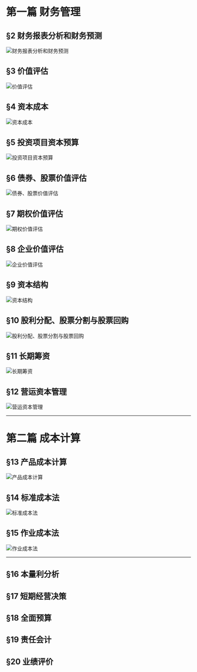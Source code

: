 # 第一篇 财务管理
## §2 财务报表分析和财务预测
![][image-1]

## §3 价值评估
![][image-2]

## §4 资本成本
![][image-3]

## §5 投资项目资本预算
![][image-4]

## §6 债券、股票价值评估
![][image-5]

## §7 期权价值评估
![][image-6]

## §8 企业价值评估
![][image-7]

## §9 资本结构
![][image-8]

## §10 股利分配、股票分割与股票回购
![][image-9] 

## §11 长期筹资
![][image-10]

## §12 营运资本管理
![][image-11]

---- 
# 第二篇 成本计算
## §13 产品成本计算
![][image-12]

## §14 标准成本法
![][image-13]

## §15 作业成本法
![][image-14]

---- 
## §16 本量利分析


## §17 短期经营决策


## §18 全面预算


## §19 责任会计


## §20 业绩评价

[image-1]:	https://ws2.sinaimg.cn/large/006tKfTcgy1fq6tnxvw1jj31kw0yt4qs.jpg "财务报表分析和财务预测"
[image-2]:	https://ws3.sinaimg.cn/large/006tKfTcgy1fq6tudo244j31kw0rb46x.jpg "价值评估"
[image-3]:	https://ws2.sinaimg.cn/large/006tKfTcgy1fq6tuv6iqoj31kw16u4gb.jpg "资本成本"
[image-4]:	https://ws4.sinaimg.cn/large/006tKfTcgy1fq6tv4o07zj31kw0x84qp.jpg "投资项目资本预算"
[image-5]:	https://ws1.sinaimg.cn/large/006tKfTcgy1fq6w3srkgyj31kw1b6ast.jpg "债券、股票价值评估"
[image-6]:	https://ws4.sinaimg.cn/large/006tNc79gy1fq7f9se9faj31kw1iyqv5.jpg "期权价值评估"
[image-7]:	https://ws3.sinaimg.cn/large/006tNc79gy1fq7hm3gb60j31kw1c0qv5.jpg "企业价值评估"
[image-8]:	https://ws1.sinaimg.cn/large/006tNc79gy1fq7nj7sts0j31kw14bkjl.jpg "资本结构"
[image-9]:	https://ws1.sinaimg.cn/large/006tNc79gy1fq7zaacy50j31kw0thqm9.jpg "股利分配、股票分割与股票回购"
[image-10]:	https://ws1.sinaimg.cn/large/006tNc79gy1fq7u0g704tj31kw0o37ox.jpg "长期筹资"
[image-11]:	http://wx3.sinaimg.cn/large/75f7d2f1ly1fq80mchfbrj21kw1qvu0x.jpg "营运资本管理"
[image-12]:	https://ws4.sinaimg.cn/large/006tNc79gy1fq7u0456vyj31kw0mh1i9.jpg "产品成本计算"
[image-13]:	https://ws4.sinaimg.cn/large/006tNc79gy1fq7zr84s4mj31f20usk25.jpg "标准成本法"
[image-14]:	https://ws3.sinaimg.cn/large/006tNc79gy1fq80zhbrjuj316y0csgr4.jpg "作业成本法"